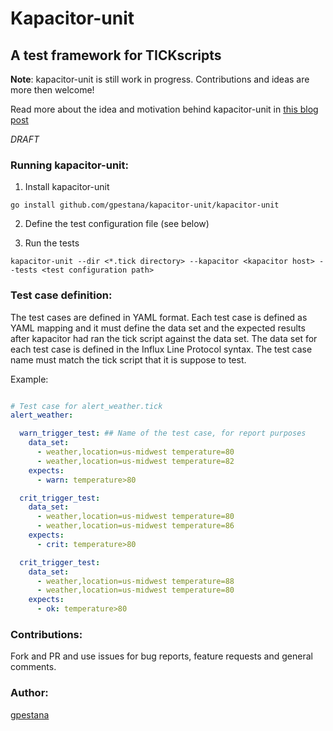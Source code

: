 # Kapacitor-unit

## A test framework for TICKscripts


**Note**: kapacitor-unit is still work in progress. Contributions and ideas
are more then welcome!

Read more about the idea and motivation behind kapacitor-unit in 
[this blog post](/Users/home/dev/blog/public/post/kapacitor-unit/index.html)


*DRAFT*

### Running kapacitor-unit:


1) Install kapacitor-unit

```
go install github.com/gpestana/kapacitor-unit/kapacitor-unit 
````

2) Define the test configuration file (see below) 

3) Run the tests

```
kapacitor-unit --dir <*.tick directory> --kapacitor <kapacitor host> --tests <test configuration path>
```

### Test case definition:

The test cases are defined in YAML format. Each test case is defined as YAML 
mapping and it must define the data set and the expected results after kapacitor
had ran the tick script against the data set. The data set for each test case 
is defined in the Influx Line Protocol syntax.
The test case name must match the tick script that it is suppose to test.

Example:

```yaml

# Test case for alert_weather.tick
alert_weather:

  warn_trigger_test: ## Name of the test case, for report purposes
    data_set:
      - weather,location=us-midwest temperature=80
      - weather,location=us-midwest temperature=82
    expects:
      - warn: temperature>80 

  crit_trigger_test:
    data_set:
      - weather,location=us-midwest temperature=80
      - weather,location=us-midwest temperature=86
    expects:
      - crit: temperature>80 

  crit_trigger_test:
    data_set:
      - weather,location=us-midwest temperature=88
      - weather,location=us-midwest temperature=80
    expects:
      - ok: temperature>80 
```  



### Contributions:

Fork and PR and use issues for bug reports, feature requests and general comments.

### Author:

[gpestana](http://gpestana.github.com)
